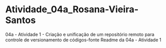 # Atividade_04a_Rosana-Vieira-Santos
04a - Atividade 1 - Criação e unificação de um repositório remoto para controle de versionamento de códigos-fonte
Readme da 04a - Atividade 1
